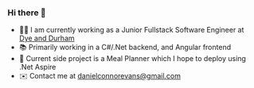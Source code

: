 ### Hi there 👋

- 🧑‍💼 I am currently working as a Junior Fullstack Software Engineer at [Dye and Durham](https://dyedurham.com.au/)
- 📚 Primarily working in a C#/.Net backend, and Angular frontend
- 📖 Current side project is a Meal Planner which I hope to deploy using .Net Aspire
- :envelope: Contact me at [danielconnorevans@gmail.com](mailto:danielconnorevans@gmail.com)



